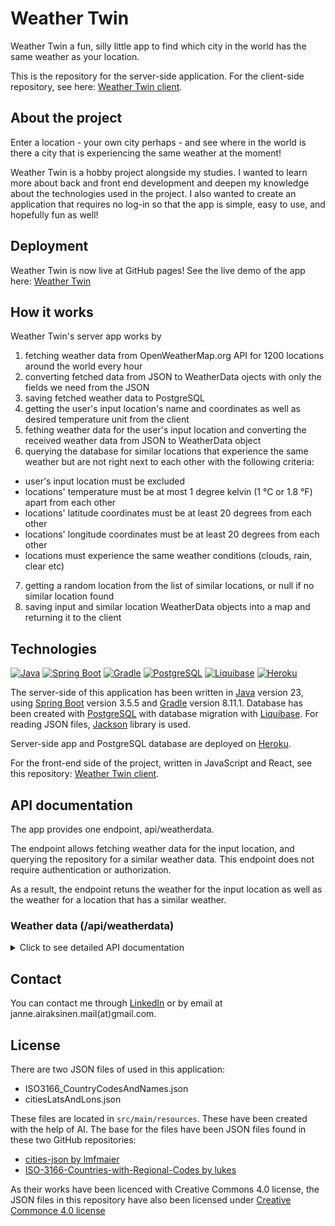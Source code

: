 # Weather Twin

Weather Twin a fun, silly little app to find which city in the world has the same weather as your location.

This is the repository for the server-side application. For the client-side repository, see here: [Weather Twin client](https://github.com/devaajanne/weathertwin-client).

## About the project
Enter a location - your own city perhaps - and see where in the world is there a city that is experiencing the same weather at the moment!

Weather Twin is a hobby project alongside my studies. I wanted to learn more about back and front end development and deepen my knowledge about the technologies used in the project. I also wanted to create an application that requires no log-in so that the app is simple, easy to use, and hopefully fun as well!

## Deployment

Weather Twin is now live at GitHub pages! See the live demo of the app here: [Weather Twin](https://devaajanne.github.io/weathertwin-client/)

## How it works

Weather Twin's server app works by

1. fetching weather data from OpenWeatherMap.org API for 1200 locations around the world every hour
2. converting fetched data from JSON to WeatherData ojects with only the fields we need from the JSON
3. saving fetched weather data to PostgreSQL
4. getting the user's input location's name and coordinates as well as desired temperature unit from the client
5. fething weather data for the user's input location and converting the received weather data from JSON to WeatherData object
6. querying the database for similar locations that experience the same weather but are not right next to each other with the following criteria:

- user's input location must be excluded
- locations' temperature must be at most 1 degree kelvin (1 °C or 1.8 °F) apart from each other
- locations' latitude coordinates must be at least 20 degrees from each other
- locations' longitude coordinates must be at least 20 degrees from each other
- locations must experience the same weather conditions (clouds, rain, clear etc)

7. getting a random location from the list of similar locations, or null if no similar location found
8. saving input and similar location WeatherData objects into a map and returning it to the client

## Technologies

[![Java][java-logo]][java-url]
[![Spring Boot][spring-logo]][spring-url]
[![Gradle][gradle-logo]][gradle-url]
[![PostgreSQL][postgres-logo]][postgres-url]
[![Liquibase][liquibase-logo]][liquibase-url]
[![Heroku][heroku-logo]][heroku-url]

The server-side of this application has been written in [Java](https://www.java.com/en/) version 23, using [Spring Boot](https://spring.io/projects/spring-boot) version 3.5.5 and [Gradle](https://gradle.org/) version 8.11.1. Database has been created with [PostgreSQL](https://www.postgresql.org/) with database migration with [Liquibase](https://www.liquibase.com/). For reading JSON files, [Jackson](https://github.com/FasterXML/jackson) library is used.

Server-side app and PostgreSQL database are deployed on [Heroku](https://www.heroku.com/).

For the front-end side of the project, written in JavaScript and React, see this repository: [Weather Twin client](https://github.com/devaajanne/weathertwin-client).

## API documentation

The app provides one endpoint, api/weatherdata.

The endpoint allows fetching weather data for the input location, and querying the repository for a similar weather data. This endpoint does not require authentication or authorization.

As a result, the endpoint retuns the weather for the input location as well as the weather for a location that has a similar weather.

### Weather data (/api/weatherdata)

<details>
<summary>Click to see detailed API documentation</summary>

**URL** : `/api/weatherdata`

**Method** : `POST`

**Auth required** : No

**Path parameters** : None

**Request body content** :

The request body should be a JSON object. It must include the following fields:

| Field        | Type   | Required | Description                                                                                        |
| ------------ | ------ | -------- | -------------------------------------------------------------------------------------------------- |
| `cityName`   | String | YES      | The name of the input city. Can include the city's country, separated by comma.                    |
| `cityCoords` | JSON   | YES      | The coordinates of the city. Must include `lat` and `lon` fields and their values as float/double. |
| `unit`       | String | YES      | Response unit. Must be `standard`/`null`/empty, `metric`, or `imperial`.                           |

#### Example request

`POST /api/weatherdata`

```json
{
  "cityName": "Helsinki, Finland",
  "cityCoords": { "lat": 60.16985569999999, "lon": 24.938379 },
  "unit": "metric"
}
```

### Success reponses

**Condition** : Data provided in the body is valid and a similar location has been found.

**Code** : `200 OK`

**Content example** : Returns a JSON object with two properties: `inputLocation` and `similarLocation`. Both include the weather data for their respective locations. `temp` is in the unit given in the body.

```json
{
  "similarLocation": {
    "city": "Fareydūnshahr",
    "countryCode": "IR",
    "countryName": "Iran",
    "id": 134601,
    "lat": 32.941,
    "lon": 50.121,
    "temp": -5.6,
    "tempUnit": "°C",
    "weatherGroup": "Clouds",
    "weatherIcon": "03d"
  },
  "inputLocation": {
    "city": "Helsinki",
    "countryCode": "FI",
    "countryName": "Finland",
    "id": 658225,
    "lat": 60.1675,
    "lon": 24.9427,
    "temp": -5.4,
    "tempUnit": "°C",
    "weatherGroup": "Clouds",
    "weatherIcon": "03d"
  }
}
```

**Condition** : Data provided in the body is valid but a similar location has not been found.

**Code** : `200 OK`

**Content example** : Returns a JSON object with two properties: `inputLocation` and `similarLocation`. Only the `inputLocation` contains its respective weather data, whereas `similarLocation` is `null`. `temp` is in the unit given in the body.

```json
{
  "similarLocation": null,
  "inputLocation": {
    "city": "Helsinki",
    "countryCode": "FI",
    "countryName": "Finland",
    "id": 658225,
    "lat": 60.1675,
    "lon": 24.9427,
    "temp": -5.4,
    "tempUnit": "°C",
    "weatherGroup": "Clouds",
    "weatherIcon": "03d"
  }
}
```

</details>

## Contact

You can contact me through [LinkedIn](https://www.linkedin.com/in/janair/) or by email at janne.airaksinen.mail(at)gmail.com.

## License

There are two JSON files of used in this application:

- ISO3166_CountryCodesAndNames.json
- citiesLatsAndLons.json

These files are located in `src/main/resources`. These have been created with the help of AI. The base for the files have been JSON files found in these two GitHub repositories:

- [cities-json by lmfmaier](https://github.com/lmfmaier/cities-json)
- [ISO-3166-Countries-with-Regional-Codes by lukes](https://github.com/lukes/ISO-3166-Countries-with-Regional-Codes)

As their works have been licenced with Creative Commons 4.0 license, the JSON files in this repository have also been licensed under [Creative Commonce 4.0 license](https://creativecommons.org/licenses/by-sa/4.0/)


[java-logo]: https://img.shields.io/badge/Java-%23ED8B00.svg?logo=openjdk&logoColor=white&style=for-the-badge
[java-url]: https://www.java.com/en/
[spring-logo]: https://img.shields.io/badge/Spring%20Boot-6DB33F?style=for-the-badge&logo=springboot&logoColor=white
[spring-url]: https://spring.io/
[gradle-logo]: https://img.shields.io/badge/Gradle-02303A?style=for-the-badge&logo=Gradle&logoColor=white
[gradle-url]: https://gradle.org/
[heroku-logo]: https://img.shields.io/badge/Heroku-430098?logo=heroku&logoColor=fffe&style=for-the-badge
[heroku-url]: https://www.heroku.com/
[postgres-logo]: https://img.shields.io/badge/postgresql-4169e1?style=for-the-badge&logo=postgresql&logoColor=white
[postgres-url]: https://www.postgresql.org/
[liquibase-logo]: https://img.shields.io/badge/Liquibase-2962FF?style=for-the-badge&logo=Liquibase&logoColor=white
[liquibase-url]: https://www.liquibase.com/
